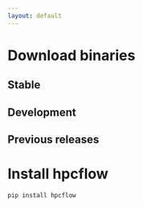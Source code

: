 ```yaml
---
layout: default
---
```


# Download binaries

## Stable

## Development

## Previous releases


# Install hpcflow

`pip install hpcflow`
